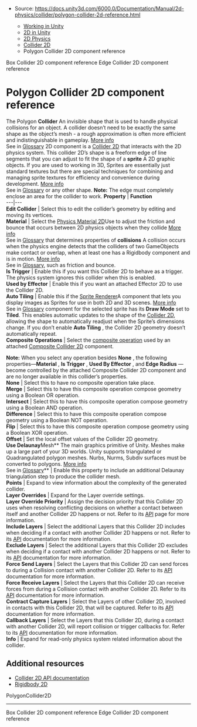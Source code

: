 * Source: https://docs.unity3d.com/6000.0/Documentation/Manual/2d-physics/collider/polygon-collider-2d-reference.html

  * [Working in Unity](https://docs.unity3d.com/6000.0/Documentation/Manual/working-in-unity.html)
  * [2D in Unity](https://docs.unity3d.com/6000.0/Documentation/Manual/Unity2D.html)
  * [2D Physics](https://docs.unity3d.com/6000.0/Documentation/Manual/2d-physics/2d-physics.html)
  * [Collider 2D](https://docs.unity3d.com/6000.0/Documentation/Manual/2d-physics/collider/collider-2d-landing.html)
  * Polygon Collider 2D component reference


[](https://docs.unity3d.com/6000.0/Documentation/Manual/2d-physics/collider/box-collider-2d-reference.html)
Box Collider 2D component reference
[](https://docs.unity3d.com/6000.0/Documentation/Manual/2d-physics/collider/edge-collider-2d-reference.html)
Edge Collider 2D component reference
# Polygon Collider 2D component reference
The Polygon **Collider** An invisible shape that is used to handle physical collisions for an object. A collider doesn’t need to be exactly the same shape as the object’s mesh - a rough approximation is often more efficient and indistinguishable in gameplay. [More info](https://docs.unity3d.com/6000.0/Documentation/Manual/CollidersOverview.html)  
See in [Glossary](https://docs.unity3d.com/6000.0/Documentation/Manual/Glossary.html#Collider) 2D component is a [Collider 2D](https://docs.unity3d.com/6000.0/Documentation/Manual/2d-physics/collider/collider-2d-landing.html) that interacts with the 2D physics system. This collider 2D’s shape is a freeform edge of line segments that you can adjust to fit the shape of a **sprite** A 2D graphic objects. If you are used to working in 3D, Sprites are essentially just standard textures but there are special techniques for combining and managing sprite textures for efficiency and convenience during development. [More info](https://docs.unity3d.com/6000.0/Documentation/Manual/sprite/sprite-landing.html)  
See in [Glossary](https://docs.unity3d.com/6000.0/Documentation/Manual/Glossary.html#Sprite) or any other shape. **Note:** The edge must completely enclose an area for the collider to work.
**Property** | **Function**  
---|---  
**Edit Collider** | Select this to edit the collider’s geometry by editing and moving its vertices.  
**Material** | Select the [Physics Material 2D](https://docs.unity3d.com/6000.0/Documentation/Manual/2d-physics/physics-material-2d-reference.html)Use to adjust the friction and bounce that occurs between 2D physics objects when they collide [More info](https://docs.unity3d.com/6000.0/Documentation/Manual/2d-physics/physics-material-2d-reference.html)  
See in [Glossary](https://docs.unity3d.com/6000.0/Documentation/Manual/Glossary.html#PhysicsMaterial2D) that determines properties of **collisions** A collision occurs when the physics engine detects that the colliders of two GameObjects make contact or overlap, when at least one has a Rigidbody component and is in motion. [More info](https://docs.unity3d.com/6000.0/Documentation/Manual/CollidersOverview.html)  
See in [Glossary](https://docs.unity3d.com/6000.0/Documentation/Manual/Glossary.html#Collision), such as friction and bounce.  
**Is Trigger** | Enable this if you want this Collider 2D to behave as a trigger. The physics system ignores this collider when this is enabled.  
**Used by Effector** | Enable this if you want an attached Effector 2D to use the Collider 2D.  
**Auto Tiling** | Enable this if the [Sprite Renderer](https://docs.unity3d.com/6000.0/Documentation/Manual/sprite/renderer/renderer-landing.html)A component that lets you display images as Sprites for use in both 2D and 3D scenes. [More info](https://docs.unity3d.com/6000.0/Documentation/Manual/sprite/renderer/renderer-landing.html)  
See in [Glossary](https://docs.unity3d.com/6000.0/Documentation/Manual/Glossary.html#SpriteRenderer) component for the selected sprite has its **Draw Mode** set to **Tiled**. This enables automatic updates to the shape of the [Collider 2D](https://docs.unity3d.com/6000.0/Documentation/Manual/2d-physics/collider/collider-2d-landing.html), allowing the shape to automatically readjust when the Sprite’s dimensions change. If you don’t enable **Auto Tiling** , the Collider 2D geometry doesn’t automatically repeat.  
**Composite Operations** | Select the [composite operation](https://docs.unity3d.com/6000.0/Documentation/ScriptReference/Collider2D.CompositeOperation.html) used by an attached [Composite Collider 2D](https://docs.unity3d.com/6000.0/Documentation/Manual/2d-physics/collider/composite-collider/composite-collider-2d-reference.html) component.  
  
**Note:** When you select any operation besides **None** , the following properties—**Material** , **Is Trigger** , **Used By Effector** , and **Edge Radius** —become controlled by the attached Composite Collider 2D component and are no longer available in this collider’s properties.  
**None** | Select this to have no composite operation take place.  
**Merge** | Select this to have this composite operation compose geometry using a Boolean OR operation.  
**Intersect** | Select this to have this composite operation compose geometry using a Boolean AND operation.  
**Difference** | Select this to have this composite operation compose geometry using a Boolean NOT operation.  
**Flip** | Select this to have this composite operation compose geometry using a Boolean XOR operation.  
**Offset** | Set the local offset values of the Collider 2D geometry.  
**Use Delaunay**Mesh** The main graphics primitive of Unity. Meshes make up a large part of your 3D worlds. Unity supports triangulated or Quadrangulated polygon meshes. Nurbs, Nurms, Subdiv surfaces must be converted to polygons. [More info](https://docs.unity3d.com/6000.0/Documentation/Manual/mesh.html)  
See in [Glossary](https://docs.unity3d.com/6000.0/Documentation/Manual/Glossary.html#Mesh)** | Enable this property to include an additional Delaunay triangulation step to produce the collider mesh.  
**Points** | Expand to view information about the complexity of the generated collider.  
**Layer Overrides** | Expand for the Layer override settings.  
**Layer Override Priority** | Assign the decision priority that this Collider 2D uses when resolving conflicting decisions on whether a contact between itself and another Collider 2D happens or not. Refer to its [API](https://docs.unity3d.com/6000.0/Documentation/ScriptReference/Collider2D-layerOverridePriority.html) page for more information.  
**Include Layers** | Select the additional Layers that this Collider 2D includes when deciding if a contact with another Collider 2D happens or not. Refer to its [API](https://docs.unity3d.com/6000.0/Documentation/ScriptReference/Collider2D-includeLayers.html) documentation for more information.  
**Exclude Layers** | Select the additional Layers that this Collider 2D excludes when deciding if a contact with another Collider 2D happens or not. Refer to its [API](https://docs.unity3d.com/6000.0/Documentation/ScriptReference/Collider2D-excludeLayers.html) documentation for more information.  
**Force Send Layers** | Select the Layers that this Collider 2D can send forces to during a Collision contact with another Collider 2D. Refer to its [API](https://docs.unity3d.com/6000.0/Documentation/ScriptReference/Collider2D-forceSendLayers.html) documentation for more information.  
**Force Receive Layers** | Select the Layers that this Collider 2D can receive forces from during a Collision contact with another Collider 2D. Refer to its [API](https://docs.unity3d.com/6000.0/Documentation/ScriptReference/Collider2D-forceReceiveLayers.html) documentation for more information.  
**Contract Capture Layers** | Select the Layers of other Collider 2D, involved in contacts with this Collider 2D, that will be captured. Refer to its [API](https://docs.unity3d.com/6000.0/Documentation/ScriptReference/Collider2D-contactCaptureLayers.html) documentation for more information.  
**Callback Layers** | Select the Layers that this Collider 2D, during a contact with another Collider 2D, will report collision or trigger callbacks for. Refer to its [API](https://docs.unity3d.com/6000.0/Documentation/ScriptReference/Collider2D-callbackLayers.html) documentation for more information.  
**Info** | Expand for read-only physics system related information about the collider.  
## Additional resources
  * [Collider 2D API documentation](https://docs.unity3d.com/6000.0/Documentation/ScriptReference/Collider2D.html)
  * [Rigidbody 2D](https://docs.unity3d.com/6000.0/Documentation/Manual/2d-physics/rigidbody/rigidbody-2d-landing.html)


PolygonCollider2D
* * *
[](https://docs.unity3d.com/6000.0/Documentation/Manual/2d-physics/collider/box-collider-2d-reference.html)
Box Collider 2D component reference
[](https://docs.unity3d.com/6000.0/Documentation/Manual/2d-physics/collider/edge-collider-2d-reference.html)
Edge Collider 2D component reference
